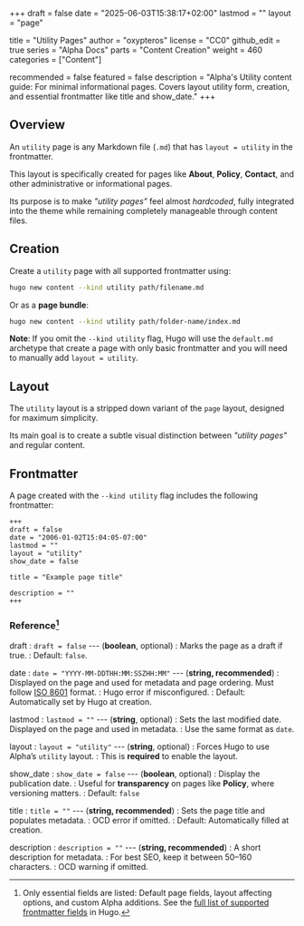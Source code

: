 +++
draft = false
date = "2025-06-03T15:38:17+02:00"
lastmod = ""
layout = "page"

title = "Utility Pages"
author = "oxypteros"
license = "CC0"
github_edit = true
series = "Alpha Docs"
  parts = "Content Creation"
  weight = 460
categories = ["Content"]

recommended = false
featured = false
description = "Alpha's Utility content guide: For minimal informational pages. Covers layout utility form, creation, and essential frontmatter like title and show_date."
+++
## Overview
An `utility` page is any Markdown file (`.md`) that has `layout = utility` in the frontmatter.

This layout is specifically created for pages like **About**, **Policy**, **Contact**, and other administrative or informational pages.

Its purpose is to make *"utility pages"* feel almost *hardcoded*, fully integrated into the theme while remaining completely manageable through content files.

## Creation
Create a `utility` page with all supported frontmatter using:
```bash
hugo new content --kind utility path/filename.md
```
Or as a **page bundle**:
```bash
hugo new content --kind utility path/folder-name/index.md
```
**Note**: If you omit the `--kind utility` flag, Hugo will use the `default.md` archetype that create a page with only basic frontmatter and you will need to manually add `layout = utility`.

## Layout
The `utility` layout is a stripped down variant of the `page` layout, designed for maximum simplicity.

Its main goal is to create a subtle visual distinction between *"utility pages"* and regular content.

## Frontmatter
A page created with the `--kind utility` flag includes the following frontmatter:
```
+++
draft = false
date = "2006-01-02T15:04:05-07:00"
lastmod = ""
layout = "utility"
show_date = false

title = "Example page title"

description = ""
+++
```
### Reference[^1]
draft 
: `draft = false` --- (**boolean**, optional)
: Marks the page as a draft if true.
: Default: `false`.

date
: `date = "YYYY-MM-DDTHH:MM:SSZHH:MM"` --- (**string, recommended**)
: Displayed on the page and used for metadata and page ordering. Must follow [ISO 8601](https://en.wikipedia.org/wiki/ISO_8601) format.
: Hugo error if misconfigured.
: Default: Automatically set by Hugo at creation. 

lastmod 
: `lastmod = ""` --- (**string**, optional)
: Sets the last modified date. Displayed on the page and used in metadata. 
: Use the same format as `date`.

layout 
: `layout = "utility"` --- (**string**, optional)
: Forces Hugo to use Alpha’s `utility` layout.
: This is **required** to enable the layout.

show_date
: `show_date = false` --- (**boolean**, optional)
: Display the publication date.
: Useful for **transparency** on pages like **Policy**, where versioning matters.
: Default: `false`

title 
: `title = ""` --- (**string, recommended**)
: Sets the page title and populates metadata.
: OCD error if omitted.
: Default: Automatically filled at creation.

description 
: `description = ""` --- (**string, recommended**)
: A short description for metadata.
: For best SEO, keep it between 50–160 characters.
: OCD warning if omitted.


[^1]: Only essential fields are listed: Default page fields, layout affecting options, and custom Alpha additions. See the [full list of supported frontmatter fields](https://gohugo.io/content-management/front-matter/#fields) in Hugo.